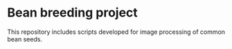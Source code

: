 # Bean breeding project

This repository includes scripts developed for image processing of common bean seeds.
